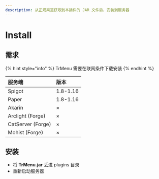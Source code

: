 ```yaml
---
description: 从正规渠道获取到本插件的 JAR 文件后，安装到服务器
---
```


# Install

## 需求

{% hint style="info" %}
TrMenu 需要在联网条件下载安装
{% endhint %}

| 服务端 | 版本 |
| :--- | :--- |
| Spigot | 1.8-1.16 |
| Paper | 1.8-1.16 |
| Akarin | × |
| Arclight \(Forge\) | × |
| CatServer \(Forge\) | × |
| Mohist \(Forge\) | × |

## 安装

* 将 **TrMenu.jar** 丢进 plugins 目录
* 重新启动服务器

